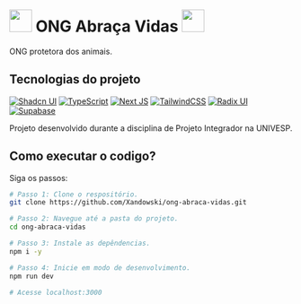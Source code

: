 # <img src="src/app/icon.ico" width="40"> ONG Abraça Vidas <img src="src/app/icon.ico" width="40">

ONG protetora dos animais.

## Tecnologias do projeto

[![Shadcn UI](https://img.shields.io/badge/shadcn%20ui-161618.svg?style=for-the-badge&logo=shadcnui&logoColor=white)](https://ui.shadcn.com/)
[![TypeScript](https://img.shields.io/badge/typescript-%23007ACC.svg?style=for-the-badge&logo=typescript&logoColor=white)](https://www.typescriptlang.org/)
[![Next JS](https://img.shields.io/badge/Next-black?style=for-the-badge&logo=next.js&logoColor=white)](https://nextjs.org/)
[![TailwindCSS](https://img.shields.io/badge/tailwindcss-%2338B2AC.svg?style=for-the-badge&logo=tailwind-css&logoColor=white)](https://tailwindcss.com/)
[![Radix UI](https://img.shields.io/badge/radix%20ui-161618.svg?style=for-the-badge&logo=radix-ui&logoColor=white)](https://www.radix-ui.com/)
[![Supabase](https://img.shields.io/badge/Supabase-3ECF8E?style=for-the-badge&logo=supabase&logoColor=white)](https://supabase.com/)

Projeto desenvolvido durante a disciplina de Projeto Integrador na UNIVESP.

## Como executar o codigo?

Siga os passos:

```sh
# Passo 1: Clone o respositório.
git clone https://github.com/Xandowski/ong-abraca-vidas.git

# Passo 2: Navegue até a pasta do projeto.
cd ong-abraca-vidas

# Passo 3: Instale as depêndencias.
npm i -y

# Passo 4: Inicie em modo de desenvolvimento.
npm run dev

# Acesse localhost:3000
```

